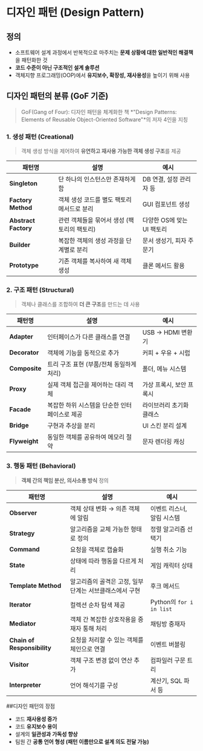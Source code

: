 # 디자인 패턴 (Design Pattern)

##  정의
- 소프트웨어 설계 과정에서 반복적으로 마주치는 **문제 상황에 대한 일반적인 해결책**을 패턴화한 것
- **코드 수준이 아닌 구조적인 설계 솔루션**
- 객체지향 프로그래밍(OOP)에서 **유지보수, 확장성, 재사용성**을 높이기 위해 사용


## 디자인 패턴의 분류 (GoF 기준)

> GoF(Gang of Four): 디자인 패턴을 체계화한 책 *"Design Patterns: Elements of Reusable Object-Oriented Software"*의 저자 4인을 지칭

### 1. 생성 패턴 (Creational)
> 객체 생성 방식을 제어하여 **유연하고 재사용 가능한 객체 생성 구조**를 제공

| 패턴명 | 설명 | 예시 |
|--------|------|------|
| **Singleton** | 단 하나의 인스턴스만 존재하게 함 | DB 연결, 설정 관리자 등 |
| **Factory Method** | 객체 생성 코드를 별도 팩토리 메서드로 분리 | GUI 컴포넌트 생성 |
| **Abstract Factory** | 관련 객체들을 묶어서 생성 (팩토리의 팩토리) | 다양한 OS에 맞는 UI 팩토리 |
| **Builder** | 복잡한 객체의 생성 과정을 단계별로 분리 | 문서 생성기, 피자 주문기 |
| **Prototype** | 기존 객체를 복사하여 새 객체 생성 | 클론 메서드 활용 |

### 2. 구조 패턴 (Structural)
> 객체나 클래스를 조합하여 **더 큰 구조**를 만드는 데 사용

| 패턴명 | 설명 | 예시 |
|--------|------|------|
| **Adapter** | 인터페이스가 다른 클래스를 연결 | USB → HDMI 변환기 |
| **Decorator** | 객체에 기능을 동적으로 추가 | 커피 + 우유 + 시럽 |
| **Composite** | 트리 구조 표현 (부품/전체 동일하게 처리) | 폴더, 메뉴 시스템 |
| **Proxy** | 실제 객체 접근을 제어하는 대리 객체 | 가상 프록시, 보안 프록시 |
| **Facade** | 복잡한 하위 시스템을 단순한 인터페이스로 제공 | 라이브러리 초기화 클래스 |
| **Bridge** | 구현과 추상을 분리 | UI 스킨 분리 설계 |
| **Flyweight** | 동일한 객체를 공유하여 메모리 절약 | 문자 렌더링 캐싱 |


### 3. 행동 패턴 (Behavioral)
> **객체 간의 책임 분산, 의사소통 방식** 정의

| 패턴명 | 설명 | 예시 |
|--------|------|------|
| **Observer** | 객체 상태 변화 → 의존 객체에 알림 | 이벤트 리스너, 알림 시스템 |
| **Strategy** | 알고리즘을 교체 가능한 형태로 정의 | 정렬 알고리즘 선택기 |
| **Command** | 요청을 객체로 캡슐화 | 실행 취소 기능 |
| **State** | 상태에 따라 행동을 다르게 처리 | 게임 캐릭터 상태 |
| **Template Method** | 알고리즘의 골격은 고정, 일부 단계는 서브클래스에서 구현 | 후크 메서드 |
| **Iterator** | 컬렉션 순차 탐색 제공 | Python의 `for i in list` |
| **Mediator** | 객체 간 복잡한 상호작용을 중재자 통해 처리 | 채팅방 중재자 |
| **Chain of Responsibility** | 요청을 처리할 수 있는 객체를 체인으로 연결 | 이벤트 버블링 |
| **Visitor** | 객체 구조 변경 없이 연산 추가 | 컴파일러 구문 트리 |
| **Interpreter** | 언어 해석기를 구성 | 계산기, SQL 파서 등 |


##디자인 패턴의 장점

- 코드 **재사용성 증가**
- 코드 **유지보수 용이**
- 설계의 **일관성과 가독성 향상**
- 팀원 간 **공통 언어 형성 (패턴 이름만으로 설계 의도 전달 가능)**
